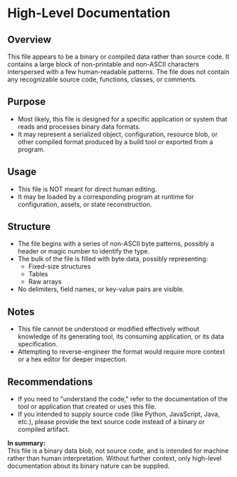 # High-Level Documentation

## Overview

This file appears to be a binary or compiled data rather than source code. It contains a large block of non-printable and non-ASCII characters interspersed with a few human-readable patterns. The file does not contain any recognizable source code, functions, classes, or comments.

## Purpose

- Most likely, this file is designed for a specific application or system that reads and processes binary data formats.
- It may represent a serialized object, configuration, resource blob, or other compiled format produced by a build tool or exported from a program.

## Usage

- This file is NOT meant for direct human editing.
- It may be loaded by a corresponding program at runtime for configuration, assets, or state reconstruction.

## Structure

- The file begins with a series of non-ASCII byte patterns, possibly a header or magic number to identify the type.
- The bulk of the file is filled with byte data, possibly representing:
  - Fixed-size structures
  - Tables
  - Raw arrays
- No delimiters, field names, or key-value pairs are visible.

## Notes

- This file cannot be understood or modified effectively without knowledge of its generating tool, its consuming application, or its data specification.
- Attempting to reverse-engineer the format would require more context or a hex editor for deeper inspection.

## Recommendations

- If you need to "understand the code," refer to the documentation of the tool or application that created or uses this file.
- If you intended to supply source code (like Python, JavaScript, Java, etc.), please provide the text source code instead of a binary or compiled artifact. 

**In summary:**  
This file is a binary data blob, not source code, and is intended for machine rather than human interpretation. Without further context, only high-level documentation about its binary nature can be supplied.